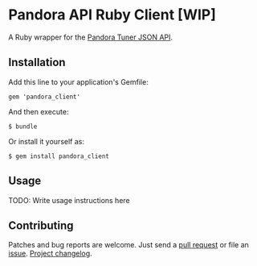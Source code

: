 Pandora API Ruby Client [WIP]
=============================

A Ruby wrapper for the [Pandora Tuner JSON API][tuner_api].

## Installation

Add this line to your application's Gemfile:

    gem 'pandora_client'

And then execute:

    $ bundle

Or install it yourself as:

    $ gem install pandora_client

## Usage

TODO: Write usage instructions here

## Contributing

Patches and bug reports are welcome. Just send a [pull request][pullrequests] or
file an [issue][issues]. [Project changelog][changelog].


[tuner_api]:      http://pan-do-ra-api.wikia.com/wiki/Json/5
[pullrequests]:   https://github.com/nixme/pandora_client/pulls
[issues]:         https://github.com/nixme/pandora_client/issues
[changelog]:      https://github.com/nixme/pandora_client/blob/master/CHANGELOG.md
